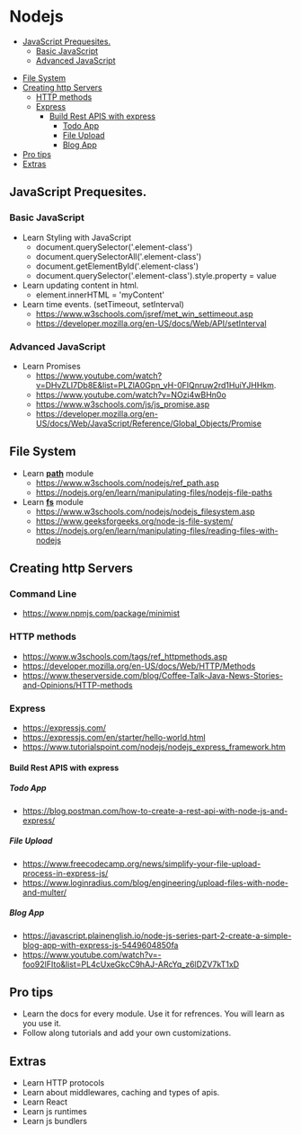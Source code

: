 # Nodejs

- [JavaScript Prequesites.](#javascript-prequesites)
  - [Basic JavaScript](#basic-javascript)
  - [Advanced JavaScript](#advanced-javascript)

* [File System](#file-system)
* [Creating http Servers](#creating-http-servers)
  - [HTTP methods](#http-methods)
  - [Express](#express)
    - [Build Rest APIS with express](#build-rest-apis-with-express)
      - [Todo App ](#todo-app)
      - [File Upload](#file-upload)
      - [Blog App](#blog-app)
* [Pro tips](#pro-tips)
* [Extras](#extras)

## JavaScript Prequesites.

### Basic JavaScript

- Learn Styling with JavaScript
  - document.querySelector('.element-class')
  - document.querySelectorAll('.element-class')
  - document.getElementById('.element-class')
  - document.querySelector('.element-class').style.property = value
- Learn updating content in html.
  - element.innerHTML = 'myContent'
- Learn time events. (setTimeout, setInterval)
    - https://www.w3schools.com/jsref/met_win_settimeout.asp
    - https://developer.mozilla.org/en-US/docs/Web/API/setInterval

### Advanced JavaScript

- Learn Promises
  - https://www.youtube.com/watch?v=DHvZLI7Db8E&list=PLZlA0Gpn_vH-0FlQnruw2rd1HuiYJHHkm.
  - https://www.youtube.com/watch?v=NOzi4wBHn0o
  - https://www.w3schools.com/js/js_promise.asp
  - https://developer.mozilla.org/en-US/docs/Web/JavaScript/Reference/Global_Objects/Promise

## File System

- Learn **[path](https://nodejs.org/api/path.html)** module
  - https://www.w3schools.com/nodejs/ref_path.asp
  - https://nodejs.org/en/learn/manipulating-files/nodejs-file-paths
- Learn **[fs](https://nodejs.org/api/fs.html)** module
  - https://www.w3schools.com/nodejs/nodejs_filesystem.asp
  - https://www.geeksforgeeks.org/node-js-file-system/
  - https://nodejs.org/en/learn/manipulating-files/reading-files-with-nodejs

## Creating http Servers

### Command Line

- https://www.npmjs.com/package/minimist

### HTTP methods

- https://www.w3schools.com/tags/ref_httpmethods.asp
- https://developer.mozilla.org/en-US/docs/Web/HTTP/Methods
- https://www.theserverside.com/blog/Coffee-Talk-Java-News-Stories-and-Opinions/HTTP-methods

### Express

- https://expressjs.com/
- https://expressjs.com/en/starter/hello-world.html
- https://www.tutorialspoint.com/nodejs/nodejs_express_framework.htm

#### Build Rest APIS with express

##### Todo App

- https://blog.postman.com/how-to-create-a-rest-api-with-node-js-and-express/

##### File Upload

- https://www.freecodecamp.org/news/simplify-your-file-upload-process-in-express-js/
- https://www.loginradius.com/blog/engineering/upload-files-with-node-and-multer/

##### Blog App

- https://javascript.plainenglish.io/node-js-series-part-2-create-a-simple-blog-app-with-express-js-5449604850fa
- https://www.youtube.com/watch?v=-foo92lFIto&list=PL4cUxeGkcC9hAJ-ARcYq_z6lDZV7kT1xD

## Pro tips

- Learn the docs for every module. Use it for refrences. You will learn as you use it.
- Follow along tutorials and add your own customizations.

## Extras

- Learn HTTP protocols
- Learn about middlewares, caching and types of apis.
- Learn React
- Learn js runtimes
- Learn js bundlers
